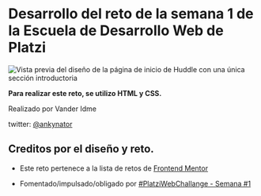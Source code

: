 # Desarrollo del reto de la semana 1 de la Escuela de Desarrollo Web de Platzi

![Vista previa del diseño de la página de inicio de Huddle con una única sección introductoria](./design/desktop-preview.jpg)

**Para realizar este reto, se utilizo HTML y CSS.**

Realizado por Vander Idme

twitter: [@ankynator](https://twitter.com/ankynator)

## Creditos por el diseño y reto.

- Este reto pertenece a la lista de retos de [Frontend Mentor](https://www.frontendmentor.io)

- Fomentado/impulsado/obligado por [#PlatziWebChallange - Semana #1](https://platzi.com/comunidad/platziwebchallange-semana-1-2/)
